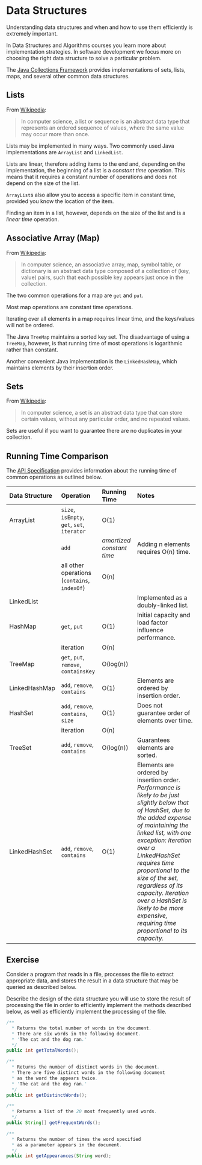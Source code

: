 Data Structures
===============

Understanding data structures and when and how to use them efficiently is extremely important.

In Data Structures and Algorithms courses you learn more about implementation strategies. In software development we focus more on choosing the right data structure to solve a particular problem.

The [Java Collections Framework](https://docs.oracle.com/javase/tutorial/collections/index.html) provides implementations of sets, lists, maps, and several other common data structures.

## Lists

From [Wikipedia](https://en.wikipedia.org/wiki/List_(abstract_data_type)):

> In computer science, a list or sequence is an abstract data type that represents an ordered sequence of values, where the same value may occur more than once.

Lists may be implemented in many ways. Two commonly used Java implementations are `ArrayList` and `LinkedList`. 

Lists are linear, therefore adding items to the end and, depending on the implementation, the beginning of a list is a *constant time* operation. This means that it requires a constant number of operations and does not depend on the size of the list.

`ArrayList`s also allow you to access a specific item in constant time, provided you know the location of the item.

Finding an item in a list, however, depends on the size of the list and is a *linear time* operation.

## Associative Array (Map)

From [Wikipedia](https://en.wikipedia.org/wiki/Associative_array):

> In computer science, an associative array, map, symbol table, or dictionary is an abstract data type composed of a collection of (key, value) pairs, such that each possible key appears just once in the collection.

The two common operations for a map are `get` and `put`.

Most map operations are constant time operations.

Iterating over all elements in a map requires linear time, and the keys/values will not be ordered.

The Java `TreeMap` maintains a sorted key set. The disadvantage of using a `TreeMap`, however, is that running time of most operations is logarithmic rather than constant. 

Another convenient Java implementation is the `LinkedHashMap`, which maintains elements by their insertion order.


## Sets

From [Wikipedia](https://en.wikipedia.org/wiki/Set_(abstract_data_type)):

> In computer science, a set is an abstract data type that can store certain values, without any particular order, and no repeated values.

Sets are useful if you want to guarantee there are no duplicates in your collection.

## Running Time Comparison

The [API Specification](http://docs.oracle.com/javase/8/docs/api/index.html?java/util/Collections.html) provides information about the running time of common operations as outlined below.

| Data Structure | Operation | Running Time | Notes |
|:---|:---|:---|:---|
| ArrayList | `size`, `isEmpty`, `get`, `set`, `iterator` | O(1)| | 
| | `add` | *amortized constant time* | Adding n elements requires O(n) time.| 
| | all other operations (`contains`, `indexOf`) | O(n) | | 
| LinkedList | | | Implemented as a doubly-linked list. | 
| HashMap | `get`, `put` | O(1) | Initial capacity and load factor influence performance. | 
|  | iteration | O(n) | | 
| TreeMap | `get`, `put`, `remove`, `containsKey` | O(log(n)) | |
| LinkedHashMap |`add`, `remove`, `contains` | O(1)| Elements are ordered by insertion order. |
| HashSet | `add`, `remove`, `contains`, `size` | O(1) | Does not guarantee order of elements over time. |
| | iteration | O(n) |
| TreeSet | `add`, `remove`, `contains` | O(log(n))| Guarantees elements are sorted. |
| LinkedHashSet | `add`, `remove`, `contains` | O(1)| Elements are ordered by insertion order. *Performance is likely to be just slightly below that of HashSet, due to the added expense of maintaining the linked list, with one exception: Iteration over a LinkedHashSet requires time proportional to the size of the set, regardless of its capacity. Iteration over a HashSet is likely to be more expensive, requiring time proportional to its capacity.* |

## Exercise

Consider a program that reads in a file, processes the file to extract appropriate data, and stores the result in a data structure that may be queried as described below.

Describe the design of the data structure you will use to store the result of processing the file in order to efficiently implement the methods described below, as well as efficiently implement the processing of the file.

```java
/**
  * Returns the total number of words in the document.
  * There are six words in the following document.
  * 'The cat and the dog ran.'
  */
public int getTotalWords();

/**
  * Returns the number of distinct words in the document.
  * There are five distinct words in the following document
  * as the word the appears twice.
  * 'The cat and the dog ran.'
  */
public int getDistinctWords();

/**
  * Returns a list of the 20 most frequently used words.
  */
public String[] getFrequentWords();

/**
  * Returns the number of times the word specified
  * as a parameter appears in the document.
  */
public int getAppearances(String word);

```
